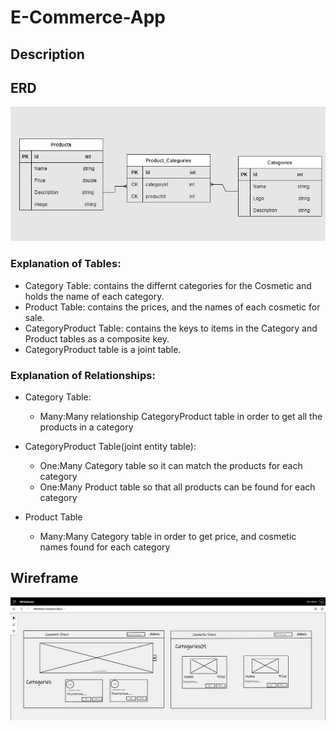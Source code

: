# E-Commerce-App

## Description

## ERD 
![ERD](Cosmetic-Store/Cosmetic-Store/wwwroot/images/ERD.JPG)
### Explanation of Tables:
- Category Table: contains the differnt categories for the Cosmetic and holds the name of each category.
- Product Table: contains the prices, and the names of each cosmetic for sale.
- CategoryProduct Table: contains the keys to items in the Category and Product tables as a composite key. 
- CategoryProduct table is a joint table.

### Explanation of Relationships:
- Category Table:
    
    - Many:Many relationship CategoryProduct table in order to get all the products in a category

- CategoryProduct Table(joint entity table):
    - One:Many Category table so it can match the products for each category
    - One:Many Product table so that all products can be found for each category

- Product Table
    - Many:Many Category table in order to get price, and cosmetic names found for each category

## Wireframe 
![Wireframe](Cosmetic-Store/Cosmetic-Store/wwwroot/images/Wireframe.PNG)